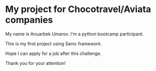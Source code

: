 # My project for Chocotravel/Aviata companies

My name is Anuarbek Umarov. I'm a python bootcamp participant. 

This is my first project using Sanic framework. 

Hope I can apply for a job after this challenge.

Thank you for your attention!
